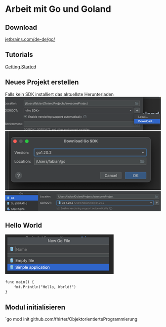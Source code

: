 # Arbeit mit Go und Goland
## Download
[jetbrains.com/de-de/go/](https://www.jetbrains.com/de-de/go/)

## Tutorials
[Getting Started](https://go.dev/doc/tutorial/getting-started)

## Neues Projekt erstellen
Falls kein SDK installiert das aktuellste Herunterladen![img.png](img.png)
![img.png](download_go2.png)
![img.png](new_project.png)

## Hello World
![img_1.png](simple_application.png)

```
func main() {
    fmt.Println("Hello, World!")
}
```

## Modul initialisieren
`go mod init github.com/fhirter/ObjektorientierteProgrammierung